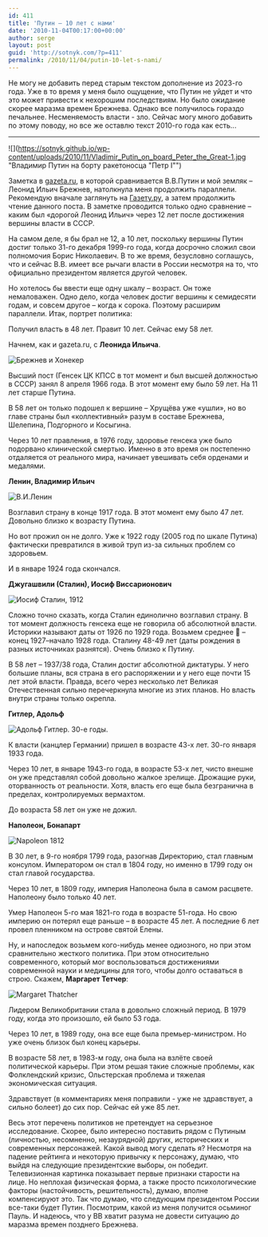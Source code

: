 ```yaml
---
id: 411
title: 'Путин – 10 лет с нами'
date: '2010-11-04T00:17:00+00:00'
author: serge
layout: post
guid: 'http://sotnyk.com/?p=411'
permalink: /2010/11/04/putin-10-let-s-nami/
---
```


Не могу не добавить перед старым текстом дополнение из 2023-го года. Уже в то время у меня было ощущение, что Путин не уйдет и что это может привести к нехорошим последствиям. Но было ожидание скорее маразма времен Брежнева. Однако все получилось гораздо печальнее. Несменяемость власти - зло. Сейчас могу много добавить по этому поводу, но все же оставлю текст 2010-го года как есть...


-------


![](https://sotnyk.github.io/wp-content/uploads/2010/11/Vladimir_Putin_on_board_Peter_the_Great-1.jpg "Владимир Путин на борту ракетоносца "Петр I"")

Заметка в [gazeta.ru](http://www.gazeta.ru/comments/2010/11/03_a_3434737.shtml), в которой сравнивается В.В.Путин и мой земляк – Леонид Ильич Брежнев, натолкнула меня продолжить параллели. Рекомендую вначале заглянуть на [Газету.ру](http://www.gazeta.ru/comments/2010/11/03_a_3434737.shtml), а затем продолжить чтение данного поста. В заметке проводится только одно сравнение – каким был «дорогой Леонид Ильич» через 12 лет после достижения вершины власти в СССР.

На самом деле, я бы брал не 12, а 10 лет, поскольку вершины Путин достиг только 31-го декабря 1999-го года, когда досрочно сложил свои полномочия Борис Николаевич. В то же время, безусловно соглашусь, что и сейчас В.В. имеет все рычаги власти в России несмотря на то, что официально президентом является другой человек.  
  
Но хотелось бы ввести еще одну шкалу – возраст. Он тоже немаловажен. Одно дело, когда человек достиг вершины к семидесяти годам, и совсем другое – когда к сорока. Поэтому расширим параллели. Итак, портрет политика:

Получил власть в 48 лет. Правит 10 лет. Сейчас ему 58 лет.

Начнем, как и gazeta.ru, с **Леонида Ильича**.

![](https://sotnyk.github.io/wp-content/uploads/2010/11/brezhnev-honeker.jpg "Брежнев и Хонекер")

Высший пост (Генсек ЦК КПСС в тот момент и был высшей должностью в СССР) занял 8 апреля 1966 года. В этот момент ему было 59 лет. На 11 лет старше Путина.

В 58 лет он только подошел к вершине – Хрущёва уже «ушли», но во главе страны был «коллективный» разум в составе Брежнева, Шелепина, Подгорного и Косыгина.

Через 10 лет правления, в 1976 году, здоровье генсека уже было подорвано клинической смертью. Именно в это время он постепенно отдаляется от реального мира, начинает увешивать себя орденами и медалями.

**Ленин, Владимир Ильич**

![](https://sotnyk.github.io/wp-content/uploads/2010/11/Lenin.jpg "В.И.Ленин")

Возглавил страну в конце 1917 года. В этот момент ему было 47 лет. Довольно близко к возрасту Путина.

Но вот прожил он не долго. Уже к 1922 году (2005 год по шкале Путина) фактически превратился в живой труп из-за сильных проблем со здоровьем.

И в январе 1924 года скончался.

**Джугашвили (Сталин), Иосиф Виссарионович**

![](https://sotnyk.github.io/wp-content/uploads/2010/11/Joseph_Stalin_1912.jpg "Иосиф Сталин, 1912")

Сложно точно сказать, когда Сталин единолично возглавил страну. В тот момент должность генсека еще не говорила об абсолютной власти. Историки называют даты от 1926 по 1929 года. Возьмем среднее 🙂 – конец 1927–начало 1928 года. Сталину 48-49 лет (даты рождения в разных источниках разнятся). Очень близко к Путину.

В 58 лет – 1937/38 года, Сталин достиг абсолютной диктатуры. У него большие планы, вся страна в его распоряжении и у него еще почти 15 лет этой власти. Правда, всего через несколько лет Великая Отечественная сильно перечеркнула многие из этих планов. Но власть внутри страны только окрепла.

**Гитлер, Адольф**

![](https://sotnyk.github.io/wp-content/uploads/2010/11/Adolf_Hitler.jpg "Адольф Гитлер. 30-е годы.")

К власти (канцлер Германии) пришел в возрасте 43-х лет. 30-го января 1933 года.

Через 10 лет, в январе 1943-го года, в возрасте 53-х лет, чисто внешне он уже представлял собой довольно жалкое зрелище. Дрожащие руки, оторванность от реальности. Хотя, власть его еще была безгранична в пределах, контролируемых вермахтом.

До возраста 58 лет он уже не дожил.

**Наполеон, Бонапарт**

![](https://sotnyk.github.io/wp-content/uploads/2010/11/Napoleon1812.jpg "Napoleon 1812")

В 30 лет, в 9-го ноября 1799 года, разогнав Директорию, стал главным консулом. Императором он стал в 1804 году, но именно в 1799 году он стал главой государства.

Через 10 лет, в 1809 году, империя Наполеона была в самом расцвете. Наполеону было только 40 лет.

Умер Наполеон 5-го мая 1821-го года в возрасте 51-года. Но свою империю он потерял еще раньше – в возрасте 45 лет. А последние 6 лет провел пленником на острове святой Елены.

Ну, и напоследок возьмем кого-нибудь менее одиозного, но при этом сравнительно жесткого политика. При этом относительно современного, который мог воспользоваться достижениями современной науки и медицины для того, чтобы долго оставаться в строю. Скажем, **Маргарет Тетчер**:

![](https://sotnyk.github.io/wp-content/uploads/2010/11/Margaret_Thatcher.png "Margaret Thatcher")

Лидером Великобритании стала в довольно сложный период. В 1979 году, когда это произошло, ей было 53 года.

Через 10 лет, в 1989 году, она все еще была премьер-министром. Но уже очень близок был конец карьеры.

В возрасте 58 лет, в 1983-м году, она была на взлёте своей политической карьеры. При этом решая такие сложные проблемы, как Фолклендский кризис, Ольстерская проблема и тяжелая экономическая ситуация.

Здравствует (в комментариях меня поправили - уже не здравствует, а сильно болеет) до сих пор. Сейчас ей уже 85 лет.

Весь этот перечень политиков не претендует на серьезное исследование. Скорее, было интересно поставить рядом с Путиным (личностью, несомненно, незаурядной) других, исторических и современных персонажей. Какой вывод могу сделать я? Несмотря на падение рейтинга и некоторую привычку к персонажу, думаю, что выйдя на следующие президентские выборы, он победит. Телевизионная картинка показывает первые признаки старости на лице. Но неплохая физическая форма, а также просто психологические факторы (настойчивость, решительность), думаю, вполне компенсируют это. Так что думаю, что следующим президентом России все-таки будет Путин. Посмотрим, какой из меня получится осьминог Пауль. И надеюсь, что у ВВ хватит разума не довести ситуацию до маразма времен позднего Брежнева.